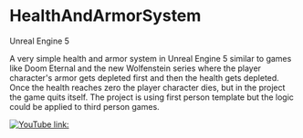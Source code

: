 # HealthAndArmorSystem
 Unreal Engine 5

A very simple health and armor system in Unreal Engine 5 similar to games like Doom Eternal and the new Wolfenstein series where the player character's armor gets depleted first and then the health gets depleted. Once the health reaches zero the player character dies, but in the project the game quits itself. The project is using first person template but the logic could be applied to third person games.

[![YouTube link:](https://img.youtube.com/vi/TQjPNu5o7xs/default.jpg)](https://youtu.be/TQjPNu5o7xs)

